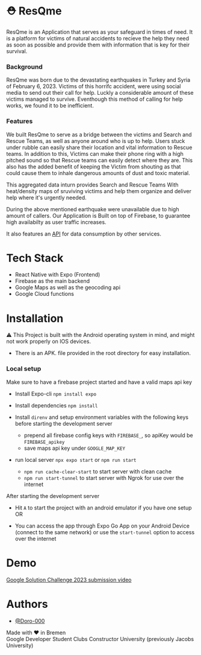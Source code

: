 
# ⛑️ ResQme
ResQme is an Application that serves as your safeguard in times of need. It is a platform for victims of natural accidents to recieve the help they need as soon as possible and provide them with information that is key for their survival.

### Background 
ResQme was born due to the devastating earthquakes in Turkey and Syria of February 6, 2023. Victims of this horrifc accident, were using social media to send out their call for help. Luckly a considerable amount of these victims managed to survive. Eventhough this method of calling for help works, we found it to be inefficient.

### Features
We built ResQme to serve as a bridge between the victims and Search and Rescue Teams, as well as anyone around who is up to help. Users stuck under rubble can easily share their location and vital information to Rescue teams. In addition to this, Victims can make their phone ring with a high pitched sound so that Rescue teams can easily detect where they are. This also has the added benefit of keeping the Victim from shouting as that could cause them to inhale dangerous amounts of dust and toxic material. 

This aggregated data inturn provides Search and Rescue Teams With heat/density maps of sruviving victims and help them organize and deliver help where it's urgently needed. 

During the above mentioned earthquake were unavailable due to high amount of callers. Our Application is Built on top of Firebase, to guarantee high availabilty as user traffic increases.

It also features an [API](https://web.archive.org/web/20240327025016/https://resqme.me/) for data consumption by other services.

# Tech Stack

* React Native with Expo (Frontend)
* Firebase as the main backend
* Google Maps as well as the geocoding api
* Google Cloud functions

# Installation

⚠️ This Project is built with the Android operating system in mind, and might not work properly on IOS devices. 

* There is an APK. file provided in the root directory for easy installation.

### Local setup

Make sure to have a firebase project started and have a valid maps api key

* Install Expo-cli `npm install expo`
* Install dependencies `npm install`
* Install `direnv` and setup environment variables with the following keys before starting the development server
    - prepend all firebase config keys with `FIREBASE_`, so apiKey would be `FIREBASE_apikey`
    - save maps api key under `GOOGLE_MAP_KEY`

* run local server `npx expo start` or `npm run start`
    - `npm run cache-clear-start` to start server with clean cache
    - `npm run start-tunnel` to start server with Ngrok for use over the internet

After starting the development server

* Hit `A` to start the project with an android emulator if you have one setup
OR

* You can access the app through Expo Go App on your Android Device (connect to the same network) or use the `start-tunnel` option to access over the internet

# Demo

[Google Solution Challenge 2023 submission video](https://youtu.be/VkfULcUcQxQ)



# Authors

- [@Doro-000](https://github.com/Doro-000)


Made with ❤️ in Bremen<br />
Google Developer Student Clubs Constructor University (previously Jacobs University)
